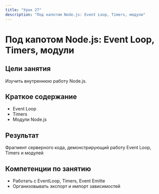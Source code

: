 ```yaml
---
title: "Урок 27"
description: "Под капотом Node.js: Event Loop, Timers, модули"
---
```


# Под капотом Node.js: Event Loop, Timers, модули

<!-- s -->

## Цели занятия

Изучить внутреннюю работу Node.js.

<!-- s -->

## Краткое содержание

- Event Loop
- Timers
- Модули Node.js

<!-- s -->

## Результат

Фрагмент серверного кода, демонстрирующий работу Event Loop, Timers и модулей

<!-- s -->

## Компетенции по занятию

- Работать с EventLoop, Timers, Event Emitte
- Организовывать экспорт и импорт зависимостей
